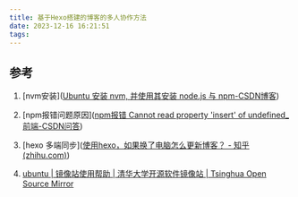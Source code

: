 ```yaml
---
title: 基于Hexo搭建的博客的多人协作方法
date: 2023-12-16 16:21:51
tags:
---
```


## 参考

1. [nvm安装]([Ubuntu 安装 nvm, 并使用其安装 node.js 与 npm-CSDN博客](https://blog.csdn.net/weixin_44623897/article/details/122690638))

2. [npm报错问题原因]([npm报错 Cannot read property 'insert' of undefined_前端-CSDN问答](https://ask.csdn.net/questions/7898679))

3. [hexo 多端同步]([使用hexo，如果换了电脑怎么更新博客？ - 知乎 (zhihu.com)](https://www.zhihu.com/question/21193762/answer/489124966))

4. [ubuntu | 镜像站使用帮助 | 清华大学开源软件镜像站 | Tsinghua Open Source Mirror](https://mirror.tuna.tsinghua.edu.cn/help/ubuntu/)

   